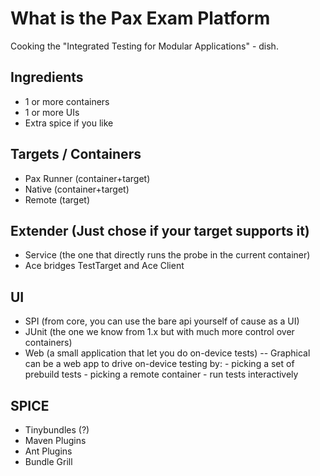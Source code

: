 What is the Pax Exam Platform
================================
Cooking the "Integrated Testing for Modular Applications" - dish.

Ingredients
----------------
 * 1 or more containers
 * 1 or more UIs
 * Extra spice if you like

Targets / Containers
----------------
  * Pax Runner (container+target)
  * Native (container+target)
  * Remote (target)

Extender (Just chose if your target supports it)
----------------
  * Service (the one that directly runs the probe in the current container)
  * Ace bridges TestTarget and Ace Client

UI
----------------
  * SPI (from core, you can use the bare api yourself of cause as a UI)
  * JUnit (the one we know from 1.x but with much more control over containers)
  * Web (a small application that let you do on-device tests)
     -- Graphical can be a web app to drive on-device testing by:
        - picking a set of prebuild tests
        - picking a remote container
        - run tests interactively

SPICE
----------------
  * Tinybundles (?)
  * Maven Plugins
  * Ant Plugins
  * Bundle Grill